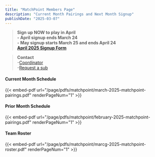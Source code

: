 ```yaml
---
title: "MatchPoint Members Page"
description: "Current Month Pairings and Next Month Signup"
publishDate: "2025-03-07"
---
```


>**Sign up NOW to play in April**\
>**- April signup ends March 24**\
>**- May signup starts March 25 and ends April 24**\
>**[April 2025 Signup Form](/page/groups/matchpoint/signup)**

>**Contact**\
>-[Coordinator](mailto:m.bowman@yahoo.com)\
>-[Request a sub](mailto:matchpoint-tennis@googlegroups.com)

#### **Current Month Schedule**
{{< embed-pdf url="/page/pdfs/matchpoint/march-2025-matchpoint-pairings.pdf" renderPageNum="1" >}}
#### **Prior Month Schedule**
{{< embed-pdf url="/page/pdfs/matchpoint/february-2025-matchpoint-pairings.pdf" renderPageNum="1" >}}

#### **Team Roster**
{{< embed-pdf url="/page/pdfs/matchpoint/marcg-2025-matchpoint-roster.pdf" renderPageNum="1" >}}
